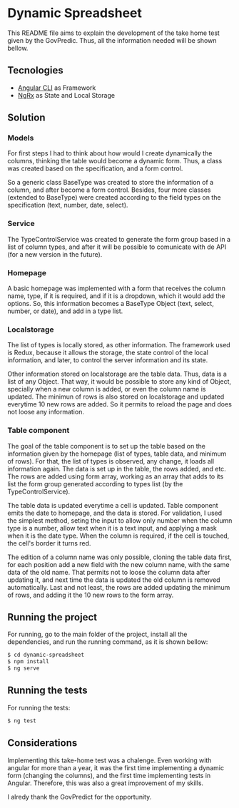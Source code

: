 # Dynamic Spreadsheet

This README file aims to explain the development of the take home test given by the GovPredic. Thus, all the information needed will be shown bellow. 

## Tecnologies

 - [Angular CLI](https://github.com/angular/angular-cli) as Framework
 - [NgRx](https://ngrx.io/) as State and Local Storage

## Solution

### Models

For first steps I had to think about how would I create dynamically the columns, thinking the table would become a dynamic form. Thus, a class was created based on the specification, and a form control.

So a generic class BaseType was created to store the information of a column, and after become a form control. Besides, four more classes (extended to BaseType) were created according to the field types on the specification (text, number, date, select).

### Service

The TypeControlService was created to generate the form group based in a list of column types, and after it will be possible to comunicate with de API (for a new version in the future).

### Homepage

A basic homepage was implemented with a form that receives the column name, type, if it is required, and if it is a dropdown, which it would add the options. So, this information becomes a BaseType Object (text, select, number, or date), and add in a type list.

### Localstorage

The list of types is locally stored, as other information. The framework used is Redux, because it allows the storage, the state control of the local information, and later, to control the server information and its state.

Other information stored on localstorage are the table data. Thus, data is a list of any Object. That way, it would be possible to store any kind of Object, specially when a new column is added, or even the column name is updated. The minimun of rows is also stored on localstorage and updated everytime 10 new rows are added. So it permits to reload the page and does not loose any information.

### Table component

The goal of the table component is to set up the table based on the information given by the homepage (list of types, table data, and minimum of rows). For that, the list of types is observed, any change, it loads all information again. The data is set up in the table, the rows added, and etc. The rows are added using form array, working as an array that adds to its list the form group generated according to types list (by the TypeControlService).

The table data is updated everytime a cell is updated. Table component emits the date to homepage, and the data is stored. For validation, I used the simplest method, seting the input to allow only number when the column type is a number, allow text when it is a text input, and applying a mask when it is the date type. When the column is required, if the cell is touched, the cell's border it turns red.

The edition of a column name was only possible, cloning the table data first, for each position add a new field with the new column name, with the same data of the old name. That permits not to loose the column data after updating it, and next time the data is updated the old column is removed automatically. Last and not least, the rows are added updating the minimum of rows, and adding it the 10 new rows to the form array.

## Running the project

For running, go to the main folder of the project, install all the dependencies, and run the running command, as it is shown bellow:

```sh
$ cd dynamic-spreadsheet
$ npm install
$ ng serve
```

## Running the tests

For running the tests:

```sh
$ ng test
```

## Considerations

Implementing this take-home test was a chalenge. Even working with angular for more than a year, it was the first time implementing a dynamic form (changing the columns), and  the first time implementing tests in Angular. Therefore, this was also a great improvement of my skills.

I alredy thank the GovPredict for the opportunity.